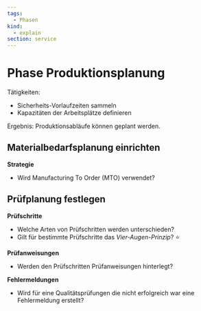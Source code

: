 ```yaml
---
tags:
  - Phasen
kind:
  - explain
section: service
---
```


# Phase Produktionsplanung

Tätigkeiten:

- Sicherheits-Vorlaufzeiten sammeln
- Kapazitäten der Arbeitsplätze definieren

Ergebnis: Produktionsabläufe können geplant werden.

## Materialbedarfsplanung einrichten

**Strategie**

- Wird Manufacturing To Order (MTO) verwendet?

## Prüfplanung festlegen

**Prüfschritte**

- Welche Arten von Prüfschritten werden unterschieden?
- Gilt für bestimmte Prüfschritte das _Vier-Augen-Prinzip_? ⭐

**Prüfanweisungen**

- Werden den Prüfschritten Prüfanweisungen hinterlegt?

**Fehlermeldungen**

- Wird für eine Qualitätsprüfungen die nicht erfolgreich war eine Fehlermeldung erstellt?
